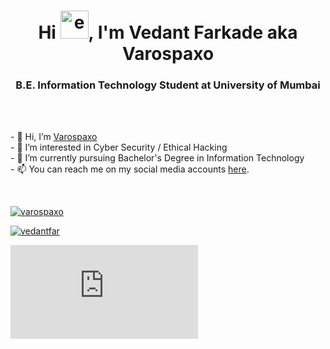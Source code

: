 <h1 align="center">Hi <img src="https://emoji.gg/assets/emoji/wavegif_1860.gif" alt="error loading image" height="45" width="45">, I'm Vedant Farkade aka Varospaxo</h1>
<h3 align="center">B.E. Information Technology Student at University of Mumbai</h3></br></br>
<p>- 👋 Hi, I’m <a href="https://github.com/varospaxo/">Varospaxo</a></br>
- 👀 I’m interested in Cyber Security / Ethical Hacking</br>
- 🌱 I’m currently pursuing Bachelor's Degree in Information Technology</br>
- 📫 You can reach me on my social media accounts <a href="https://linktr.ee/vedantfar">here</a>.</p></br>

<a href="https://github.com/varospaxo/"><img src="https://komarev.com/ghpvc/?username=varospaxo&label=Profile%20views&color=blue&style=flat-square" alt="varospaxo" /></a>
<p align="left"> <a href="https://www.linkedin.com/in/vedantfar" target="blank"><img src="https://img.shields.io/badge/Connect With Vedant-%230077B5.svg?style=for-the-badge&logo=linkedin&logoColor=white" alt="vedantfar" /></a> </p>
<iframe src="https://tryhackme.com/api/v2/badges/public-profile?userPublicId=1994152" style='border:none;'></iframe>
<!-- <p align=left><img align="center" src="https://github-readme-stats.vercel.app/api?username=varospaxo&show_icons=true&locale=en&theme=transparent" alt="varospaxo" /></p> -->

<!-- <p align=left><img align="center" src="https://github-readme-stats.vercel.app/api/top-langs/?username=varospaxo&layout=compact&hide=html&theme=transparent" alt="varospaxo" /></p> -->


<!---
varospaxo/varospaxo is a ✨ special ✨ repository because its `README.md` (this file) appears on your GitHub profile.
You can click the Preview link to take a look at your changes.
--->

